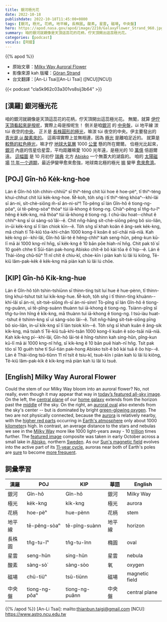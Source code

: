 ```yaml
---
title: 銀河極光花
date: 2022-10-18
publishdate: 2022-10-18T11:45:00+0800
tags: [銀河, 極光, 花柄, 地平線, 長株圓, 酸素, 星雲, 磁場, 中央盤]
hero: https://apod.nasa.gov/apod/image/2210/GalaxyFlower_Strand_960.jpg
summary: 咱的銀河就親像是天頂這蕊花的花柄，佇天頂開出這蕊極光花。
categories: [podcast]
vocals: [阿錕]
---
```


{{% apod %}}

- 原始文章：[Milky Way Auroral Flower](https://apod.nasa.gov/apod/ap221018.html)
- 影像來源 kah 版權：[Göran Strand](https://astrofotografen.se/)
- 台文翻譯：[An-Li Tsai][An-Li Tsai] ([NCU][NCU])

{{< podcast "cla5k962c03a301vs8sij3b64" >}}

## [漢羅] 銀河極光花
咱的銀河就親像是天頂這蕊花的花柄，佇天頂開出這蕊極光花。
無閣，就算 [伊佇天頂看起來是按呢][today’s featured all-sky image]，實際上毋是按呢生！
倒爿是咱[銀河][home galaxy] 的 [中央盤][central plane]，ùi 地平線 湠 tùi 夜空的[中央][middle]。
正爿是 [長株圓形的極光][auroral oval]，嘛湠 tùi 夜空的中央。伊主要發出的 [青光是 ùi 酸素來的][green-glowing oxygen]。
這兩項實際上並無相連，因為 [極光][aurora] 是離咱足近的。
就算是 [較懸的紅色極光][higher red parts t]，嘛才佇 [地球大氣層][Earth's atmosphere] 1000 [公里][kilometer] 懸的所在爾爾。
佮極光比起來，[銀河][Milky Way] 內底的恆星佮星雲，平均距離嘛愛 1000 光年遠，是極光的 10 [萬億][trillion] 倍遐爾遠。
[這幅圖][featured image] 是 10 月初佇 [瑞典][Sweden] 北方 [Abisko][Abisko] 一个無蓋大的湖翕的。
咱的 [太陽磁場][Sun's magnetic field] [11 年一个週期][11-year cycle]，最近伊變甲愈來愈強，地球南北極的極光 [嘛][sure] 變甲 [愈來愈濟][more frequent]。

## [POJ] Gîn-hô Ke̍k-kng-hoe
Lán ê Gîn-hô to̍h chhin-chhiūⁿ sī thiⁿ-téng chit lúi hoe ê hoe-pèⁿ, tī thiⁿ-téng khui-chhut chit lúi ke̍k-kng-hoe.
M̄-koh, to̍h sǹg i tī thiⁿ-téng khòaⁿ--khí-lâi sī án-ni, si̍t-chè-siōng m̄-sī án-ni-siⁿ!
Tò-pêng sī lán Gîn-hô ê tiong-ng-pôaⁿ, ùi tē-pêng-sòaⁿ thòaⁿ tùi iā-khong ê tiong-ng.
Chiàⁿ-pêng sī tn̂g-tu-îⁿ hêng ê ke̍k-kng, mā thòaⁿ tùi iā-khong ê tiong-ng.
I chú-iàu hoat--chhut ê chhiⁿ-kng sī ùi sàng-sò͘ lâi--ê.
Chit nn̄g-hāng si̍t-chè-siōng pēng bô sio-liân, in-ūi ke̍k-kng sī lī lán chiok kīn--ê.
To̍h sǹg sī khah koân ê âng-sek ke̍k-kng, mā chiah tī Tē-kiû tōa-khì-chân 1000 kong-lí koân ê só͘-chāi niā-niā.
Kah ke̍k-kng pí--khí-lâi, Gîn-hô lāi-té ê hêng-chhiⁿ kah seng-hûn, pêng-kun kū-lī mā ài 1000 kng-nî hn̄g, sī ke̍k-kng ê 10 bān pōe hiah-nī hn̄g.
Chit pak tô͘ sī 10 goe̍h chhe tī Sūi-tián pak-hong Abisko chi̍t-ê bô kài tōa ê ô͘ hip--ê.
Lán ê Thài-iông chû-tiûⁿ 11 nî chi̍t ê chiu-kî, chòe-kīn i piàn kah lú lâi lú kiông, Tē-kiû lâm-pak-ke̍k ê ke̍k-kng mā piàn kah lú lâi lú chōe.


## [KIP] Gîn-hô Ki̍k-kng-hue
Lán ê Gîn-hô to̍h tshin-tshiūnn sī thinn-tíng tsit luí hue ê hue-pènn, tī thinn-tíng khui-tshut tsit luí ki̍k-kng-hue.
M̄-koh, to̍h sǹg i tī thinn-tíng khuànn--khí-lâi sī án-ni, si̍t-tsè-siōng m̄-sī án-ni-sinn!
Tò-pîng sī lán Gîn-hô ê tiong-ng-puânn, uì tē-pîng-suànn thuànn tuì iā-khong ê tiong-ng.
Tsiànn-pîng sī tn̂g-tu-înn hîng ê ki̍k-kng, mā thuànn tuì iā-khong ê tiong-ng.
I tsú-iàu huat--tshut ê tshinn-kng sī uì sàng-sòo lâi--ê.
Tsit nn̄g-hāng si̍t-tsè-siōng pīng bô sio-liân, in-uī ki̍k-kng sī lī lán tsiok kīn--ê.
To̍h sǹg sī khah kuân ê âng-sik ki̍k-kng, mā tsiah tī Tē-kiû tuā-khì-tsân 1000 kong-lí kuân ê sóo-tsāi niā-niā.
Kah ki̍k-kng pí--khí-lâi, Gîn-hô lāi-té ê hîng-tshinn kah sing-hûn, pîng-kun kū-lī mā ài 1000 kng-nî hn̄g, sī ki̍k-kng ê 10 bān puē hiah-nī hn̄g.
Tsit pak tôo sī 10 gue̍h tshe tī Suī-tián pak-hong Abisko tsi̍t-ê bô kài tuā ê ôo hip--ê.
Lán ê Thài-iông tsû-tiûnn 11 nî tsi̍t ê tsiu-kî, tsuè-kīn i piàn kah lú lâi lú kiông, Tē-kiû lâm-pak-ki̍k ê ki̍k-kng mā piàn kah lú lâi lú tsuē.

## [English] Milky Way Auroral Flower
Could the stem of our Milky Way bloom into an auroral flower?
No, not really, even though it may appear that way in [today’s featured all-sky image][today’s featured all-sky image].
On the left, the [central plane][central plane] of our [home galaxy][home galaxy] extends from the horizon past the [middle][middle] of the sky.
On the right, an [auroral oval][auroral oval] also extends from the sky's center -- but is dominated by bright [green-glowing oxygen][green-glowing oxygen].
The two are not physically connected, because the [aurora][aurora] is relatively nearby, with the [higher red parts][higher red parts e] occurring in [Earth's atmosphere][Earth's atmosphere] only about 1000 [kilometer][kilometer]s high.
In contrast, an average distance to the stars and nebulas we see in the [Milky Way][Milky Way] more like 1000 light-years away - 10 [trillion][trillion] times further.
The [featured image][featured image] composite was taken in early October across a small lake in [Abisko][Abisko], northern [Sweden][Sweden].
As our [Sun's magnetic field][Sun's magnetic field] evolves into the active part of its [11-year cycle][11-year cycle], auroras near both of Earth's poles are [sure][sure] to become [more frequent][more frequent].


## 詞彙學習

|漢羅|POJ|KIP|華語|English|
|-|-|-|-|-|
|銀河|Gîn-hô|Gîn-hô|銀河|Milky Way|
|極光|ke̍k-kng|ki̍k-kng|極光|aurora|
|花柄|hoe-pèⁿ|hue-pènn|花柄|stem|
|地平線|tē-pêng-sòaⁿ|tē-pîng-suànn|地平線|horizon|
|長株圓|tn̂g-tu-îⁿ|tn̂g-tu-înn|橢圓|oval|
|星雲|seng-hûn|sing-hûn|星雲|nebula|
|酸素|sàng-sò͘|sàng-sòo|氧|oxygen|
|磁場|chû-tiûⁿ|tsû-tiûnn|磁場|magnetic field|
|中央盤|tiong-ng-pôaⁿ|tiong-ng-puânn|中央盤|central plane|

{{% /apod %}}
[An-Li Tsai]: mailto:thianbun.taigi@gmail.com
[NCU]: https://www.astro.ncu.edu.tw

[copyright]: https://apod.nasa.gov/apod/fap/lib/about_apod.html#srapply
[License]: https://creativecommons.org/licenses/by/2.0/


[today’s featured all-sky image]:https://www.instagram.com/p/CjVdGd7t3bl/
[central plane]:https://apod.nasa.gov/apod/ap070930.html
[home galaxy]:https://apod.nasa.gov/apod/ap080606.html
[middle]:https://en.wikipedia.org/wiki/Zenith
[auroral oval]:https://science.nasa.gov/science-news/science-at-nasa/plasma_plume/bullet2
[green-glowing oxygen]:https://nordnorge.com/content/uploads/2020/09/Figures-low-res-10-1024x557.jpg
[aurora]:https://spaceplace.nasa.gov/aurora/en/
[higher red parts e]:https://apod.nasa.gov/apod/ap220404.html
[higher red parts t]:https://apod.tw/daily/20220404/
[Earth's atmosphere]:https://spaceplace.nasa.gov/atmosphere/en/
[kilometer]:https://exactlyhowlong.com/how-long-is-a-kilometer-and-why/
[Milky Way]:https://www.amnh.org/explore/ology/astronomy/the-milky-way-galaxy2
[trillion]:https://i2-prod.mirror.co.uk/incoming/article27598932.ece/ALTERNATES/n615/1_SWNS_SURPRISED_DOG_008.jpg
[featured image]:https://www.instagram.com/p/CjVdGd7t3bl/
[Abisko]:https://youtu.be/mWH-tsRoKMg
[Sweden]:https://en.wikipedia.org/wiki/Sweden
[Sun's magnetic field]:https://www.nasa.gov/feature/goddard/2016/understanding-the-magnetic-sun
[11-year cycle]:https://en.wikipedia.org/wiki/Solar_cycle
[sure]:https://apod.nasa.gov/apod/ap201109.html
[more frequent]:https://en.wikipedia.org/wiki/Solar_cycle_25#/media/File:Solar_Cycle_25_prediction_and_progression.png
